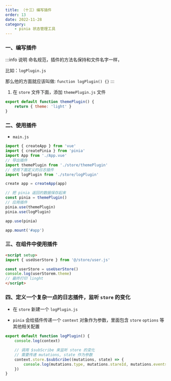 ```yaml
---
title: （十三）编写插件
order: 13
date: 2022-11-28
category:
    - pinia 状态管理工具
---
```


<!-- ![](https://image.zswei.xyz/img/202211271445584.png) -->

### 一、编写插件
:::info 说明
命名规范，插件的方法名保持和文件名字一样，

比如：`logPlugin.js`

那么他的方面就应该叫做:
`function logPlugin() {}`
:::

1. 在 `store` 文件下面，添加 `themePlugin.js` 文件 
```js
export default function themePlugin() {
    return { theme: 'light' }
}
```

### 二、使用插件
- `main.js`
```js
import { createApp } from 'vue'
import { createPinia } from 'pinia'
import App from './App.vue'
// 导出插件
import themePlugin from './store/themePlugin'
// 使用下面定义的日志插件
import logPlugin from './store/logPlugin'

create app = createApp(app)

// 把 pinia 返回的数据保存起来
const pinia = themePlugin()
// 应用插件
pinia.use(themePlugin)
pinia.use(logPlugin)

app.use(pinia)

app.mount('#app')
```


### 三、在组件中使用插件
```html
<script setup>
import { useUserStore } from '@/store/user.js'

const userStore = useUserStore()
console.log(userStorem.theme)
// 最终打印 linght
</script>
```


### 四、定义一个复杂一点的日志插件，监听 `store` 的变化
- 在 `store` 新建一个 `logPlugin.js` 

- `pinia` 会给插件传递一个 `context` 对象作为参数，里面包含 `store` `options` 等其他相关配置

```js
export default function logPlugin() {
    console.log(context)

    // 调用 $subScribe 来监听 store 的变化
    // 需要传递 mutations, state 作为参数
    context.store.$subScribe((mutations, state) => {
        console.log(mutations.type, mutations.stareId, mutations.events.newValue)
    })
}
```
